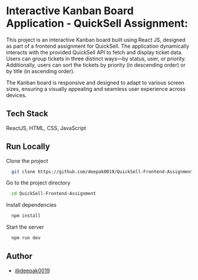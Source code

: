 # Interactive Kanban Board Application - QuickSell Assignment:

This project is an interactive Kanban board built using React JS, designed as part of a frontend assignment for QuickSell. The application dynamically interacts with the provided QuickSell API to fetch and display ticket data. Users can group tickets in three distinct ways—by status, user, or priority. Additionally, users can sort the tickets by priority (in descending order) or by title (in ascending order).

The Kanban board is responsive and designed to adapt to various screen sizes, ensuring a visually appealing and seamless user experience across devices.

## Tech Stack

ReactJS, HTML, CSS, JavaScript

## Run Locally

Clone the project

```bash
  git clone https://github.com/deepak0019/QuickSell-Frontend-Assignment.git
```

Go to the project directory

```bash
  cd QuickSell-Frontend-Assignment
```

Install dependencies

```bash
  npm install
```

Start the server

```bash
  npm run dev
```

## Author

- [@deepak0019](https://github.com/deepak0019)
